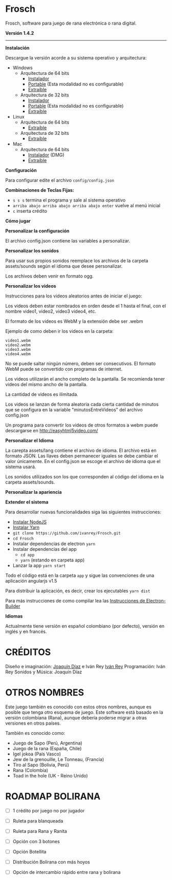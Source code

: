 Frosch
======

Frosch, software para juego de rana electrónica o rana digital.

**Versión 1.4.2**

----------

**Instalación**

Descargue la versión acorde a su sistema operativo y arquitectura:

- Windows
  - Arquitectura de 64 bits
    - [Instalador](https://github.com/ivanrey/Frosch/releases/latest/download/Frosch-Setup-1.4.2.exe)
    - [Portable](https://github.com/ivanrey/Frosch/releases/latest/download/Frosch-1.4.2.exe) (Esta modalidad no es configurable)
    - [Extraíble](https://github.com/ivanrey/Frosch/releases/latest/download/frosch-1.4.2-win.zip)
  - Arquitectura de 32 bits
    - [Instalador](https://github.com/ivanrey/Frosch/releases/latest/download/Frosch-Setup-1.4.2.exe)
    - [Portable](https://github.com/ivanrey/Frosch/releases/latest/download/Frosch-1.4.2.exe) (Esta modalidad no es configurable)
    - [Extraíble](https://github.com/ivanrey/Frosch/releases/latest/download/frosch-1.4.2-ia32-win.zip)
- Linux
  - Arquitectura de 64 bits
    - [Extraíble](https://github.com/ivanrey/Frosch/releases/latest/download/frosch-1.4.2.zip)
  - Arquitectura de 32 bits
    - [Extraíble](https://github.com/ivanrey/Frosch/releases/latest/download/frosch-1.4.2-ia32.zip)
- Mac
  - Arquitectura de 64 bits
    - [Instalador](https://github.com/ivanrey/Frosch/releases/latest/download/Frosch-1.4.2.dmg) (DMG)
    - [Extraíble](https://github.com/ivanrey/Frosch/releases/latest/download/frosch-1.4.2-mac.zip) 
    
**Configuración**

Para configurar edite el archivo `config/config.json`

**Combinaciones de Teclas Fijas:**

 - `s s s` termina el programa y sale al sistema operativo
 - `arriba abajo arriba abajo arriba abajo enter` vuelve al menú inicial
 - `c` inserta crédito

**Cómo jugar**

**Personalizar la configuración**

El archivo config.json contiene las variables a personalizar.

**Personalizar los sonidos**

Para usar sus propios sonidos reemplace los archivos de la carpeta assets/sounds según el idioma que desee personalizar.

Los archivos deben venir en formato ogg.

**Personalizar los videos**

Instrucciones para los videos aleatorios antes de iniciar el juego:

Los videos deben estar nombrados en orden desde el 1 hasta el final, con el nombre video1, video2, video3 video4, etc.

El formato de los videos es WebM y la extensión debe ser .webm

Ejemplo de como deben ir los videos en la carpeta:

    video1.webm
    video2.webm
    video3.webm
    video4.webm

No se puede saltar ningún número, deben ser consecutivos. El formato WebM puede se convertido con programas de internet.

Los videos utilizarán el ancho completo de la pantalla. Se recomienda tener videos del mismo ancho de la pantalla.

La cantidad de videos es ilimitada.

Los videos se lanzan de forma aleatoria cada cierta cantidad de minutos que se configura en la variable "minutosEntreVideos" del archivo
config.json

Un programa para convertir los videos de otros formatos a webm puede descargarse en http://easyhtml5video.com/

**Personalizar el Idioma**

La carepta assets/lang contiene el archivo de idioma. El archivo está en formato JSON. Las llaves deben permanecer iguales se debe cambiar el valor únicamente. En el config.json se escoge el archivo de idioma que el sistema usará.

Los sonidos utilizados son los que corresponden al código del idioma en la carpeta assets/sounds.

**Personalizar la apariencia**

**Extender el sistema**

Para desarrollar nuevas funcionalidades siga las siguientes instrucciones:

- [Instalar NodeJS](https://nodejs.org/en/download/ "(target|_blank)")
- [Instalar Yarn](https://yarnpkg.com/getting-started/install "(target|_blank)")
- `git clone https://github.com/ivanrey/Frosch.git`
- `cd Frosch`
- Instalar dependencias de electron `yarn`
- Instalar dependencias del app 
    - `cd app`
    - `yarn` (estando en carpeta app)
- Lanzar la app `yarn start`

Todo el código está en la carpeta `app` y sigue las convenciones de una aplicación angularjs v1.5

Para distribuir la aplicación, es decir, crear los ejecutables
`yarn dist`

Para más instrucciones de como compilar lea las [Instrucciones de Electron-Builder](https://www.electron.build/ "(target|_blank)")

**Idiomas**

Actualmente tiene versión en español colombiano (por defecto), versión en inglés y en francés.


CRÉDITOS
========

Diseño e imaginación: [Joaquín Díaz](http://construyasuvideorockola.com) e Iván Rey [Iván Rey](https://github.com/ivanrey)
Programación: Iván Rey
Sonidos y Música: Joaquín Díaz

OTROS NOMBRES
=============

Este juego también es conocido con estos otros nombres, aunque es posible que tenga otro esquema de juego.
Este software está basado en la versión colombiana (Rana), aunque debería poderse migrar a otras versiones en otros países.

También es conocido como:

 - Juego de Sapo (Perú, Argentina)
 - Juego de la rana (España, Chile)
 - Igel jokoa (País Vasco)
 - Jew de la grenouille, Le Tonneau, (Francia)
 - Tiro al Sapo (Bolivia, Perú)
 - Rana (Colombia)
 - Toad in the hole (UK - Reino Unido)


ROADMAP BOLIRANA
================

- [ ] 1 crédito por juego no por jugador
- [ ] Ruleta para blanqueada
- [ ] Ruleta para Rana y Ranita
- [ ] Opción con 3 botones
- [ ] Opción Botellita
- [ ] Distribución Bolirana con más hoyos
- [ ] Opción de intercambio rápido entre rana y bolirana

